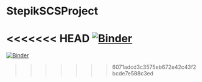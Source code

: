 # StepikSCSProject
<<<<<<< HEAD
[![Binder](https://mybinder.org/badge_logo.svg)](https://mybinder.org/v2/gh/CSTE7007/StepikSCSProject/main?urlpath=rstudio)
=======
[![Binder](https://mybinder.org/badge_logo.svg)](https://mybinder.org/v2/gh/CSTE7007/StepikSCSProject/main)
>>>>>>> 6071adcd3c3575eb672e42c43f2bcde7e588c3ed
